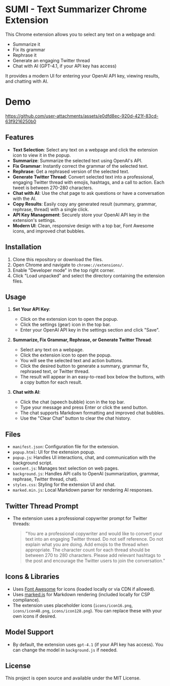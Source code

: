 # SUMI - Text Summarizer Chrome Extension

This Chrome extension allows you to select any text on a webpage and:
- Summarize it
- Fix its grammar
- Rephrase it
- Generate an engaging Twitter thread
- Chat with AI (GPT-4.1, if your API key has access)

It provides a modern UI for entering your OpenAI API key, viewing results, and chatting with AI.

# Demo
https://github.com/user-attachments/assets/e0dfd8ec-920d-421f-83cd-63f9216250b0

## Features

- **Text Selection**: Select any text on a webpage and click the extension icon to view it in the popup.
- **Summarize**: Summarize the selected text using OpenAI's API.
- **Fix Grammar**: Instantly correct the grammar of the selected text.
- **Rephrase**: Get a rephrased version of the selected text.
- **Generate Twitter Thread**: Convert selected text into a professional, engaging Twitter thread with emojis, hashtags, and a call to action. Each tweet is between 270-280 characters.
- **Chat with AI**: Use the chat page to ask questions or have a conversation with the AI.
- **Copy Results**: Easily copy any generated result (summary, grammar, rephrase, thread) with a single click.
- **API Key Management**: Securely store your OpenAI API key in the extension's settings.
- **Modern UI**: Clean, responsive design with a top bar, Font Awesome icons, and improved chat bubbles.

## Installation

1. Clone this repository or download the files.
2. Open Chrome and navigate to `chrome://extensions/`.
3. Enable "Developer mode" in the top right corner.
4. Click "Load unpacked" and select the directory containing the extension files.

## Usage

1. **Set Your API Key**:
   - Click on the extension icon to open the popup.
   - Click the settings (gear) icon in the top bar.
   - Enter your OpenAI API key in the settings section and click "Save".

2. **Summarize, Fix Grammar, Rephrase, or Generate Twitter Thread**:
   - Select any text on a webpage.
   - Click the extension icon to open the popup.
   - You will see the selected text and action buttons.
   - Click the desired button to generate a summary, grammar fix, rephrased text, or Twitter thread.
   - The result will appear in an easy-to-read box below the buttons, with a copy button for each result.

3. **Chat with AI**:
   - Click the chat (speech bubble) icon in the top bar.
   - Type your message and press Enter or click the send button.
   - The chat supports Markdown formatting and improved chat bubbles.
   - Use the "Clear Chat" button to clear the chat history.

## Files

- `manifest.json`: Configuration file for the extension.
- `popup.html`: UI for the extension popup.
- `popup.js`: Handles UI interactions, chat, and communication with the background script.
- `content.js`: Manages text selection on web pages.
- `background.js`: Handles API calls to OpenAI (summarization, grammar, rephrase, Twitter thread, chat).
- `styles.css`: Styling for the extension UI and chat.
- `marked.min.js`: Local Markdown parser for rendering AI responses.

## Twitter Thread Prompt
- The extension uses a professional copywriter prompt for Twitter threads:
  > "You are a professional copywriter and would like to convert your text into an engaging Twitter thread. Do not self reference. Do not explain what you are doing. Add emojis to the thread when appropriate. The character count for each thread should be between 270 to 280 characters. Please add relevant hashtags to the post and encourage the Twitter users to join the conversation."

## Icons & Libraries
- Uses [Font Awesome](https://fontawesome.com/) for icons (loaded locally or via CDN if allowed).
- Uses [marked.js](https://marked.js.org/) for Markdown rendering (included locally for CSP compliance).
- The extension uses placeholder icons (`icons/icon16.png`, `icons/icon48.png`, `icons/icon128.png`). You can replace these with your own icons if desired.

## Model Support
- By default, the extension uses `gpt-4.1` (if your API key has access). You can change the model in `background.js` if needed.

## License

This project is open source and available under the MIT License. 
